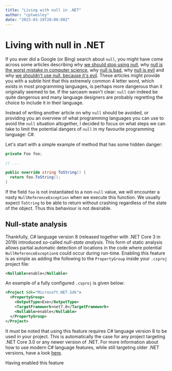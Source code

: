 ```yaml
---
title: "Living with null in .NET"
author: "cptwesley"
date: "2023-03-19T20:00:00Z"
---
```


# Living with null in .NET

If you ever did a Google (or Bing) search about `null`, you might have come across some articles describing why [we should stop using null](https://medium.com/swlh/we-need-to-stop-using-null-heres-why-c56ff3ac72dd), why [null is the worst mistake in computer science](https://www.lucidchart.com/techblog/2015/08/31/the-worst-mistake-of-computer-science/), why [null is bad](https://dev.to/mbernard/why-null-in-c-is-so-bad-cid), why [null is evil](https://blog.ndepend.com/null-evil/) and why [we shouldn't use null, because it's evil](https://the-null-log.org/post/176008930669/dont-use-null-null-is-evil). These articles might provide you with a subtle hint that this extremely common 4 letter word, which exists in most programming languages, is perhaps more dangerous than it originally seemed to be. If the sarcasm wasn't clear: `null` can indeed be quite dangerous and many language designers are probably regretting the choice to include it in their language.

Instead of writing another article on why `null` should be avoided, or providing you an overview of what programming languages you can use to avoid the `null` situation altogether, I decided to focus on what steps we can take to limit the potential dangers of `null` in my favourite programming language: C#.

Let's start with a simple example of method that has some hidden danger:

```cs
private Foo foo;

// ...

public override string ToString() {
  return foo.ToString();
}
```

If the field `foo` is not instantiated to a non-`null` value, we will encounter a nasty `NullReferenceException` when we execute this function. We usually expect `ToString` to be able to return without crashing regardless of the state of the object. Thus this behaviour is not desirable.

## Null-state analysis

Thankfully, C# language version 8 (released together with .NET Core 3 in 2019) introduced so-called _null-state analysis_. This form of static analysis allows partial automatic detection of locations in the code where potential `NullReferenceException`s could occur during run-time. Enabling this feature is as simple as adding the following to the `PropertyGroup` inside your `.csproj` project file:

```xml
<Nullable>enable</Nullable>
```

An example of a fully configured `.csproj` is given below:

```xml
<Project Sdk="Microsoft.NET.Sdk">
  <PropertyGroup>
    <OutputType>Exe</OutputType>
    <TargetFramework>net7.0</TargetFramework>
    <Nullable>enable</Nullable>
  </PropertyGroup>
</Project>
```

It must be noted that using this feature requires C# language version 8 to be used in your project. This is automatically the case for any project targeting .NET Core 3.0 or any newer version of .NET. For more information about how to use modern C# language features, while still targeting older .NET versions, have a look [here](/post/using-modern-csharp-features-in-older-targets).

Having enabled this feature

